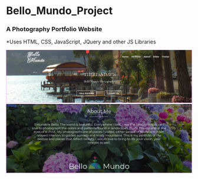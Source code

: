 # Bello_Mundo_Project


### A Photography Portfolio Website
*Uses HTML, CSS, JavaScript, JQuery and other JS Libraries

<img src="Screenshot BM Portfolio.PNG" width=800>


<img src="Screenshot BM Portfolio- About Me.PNG" width=800>



